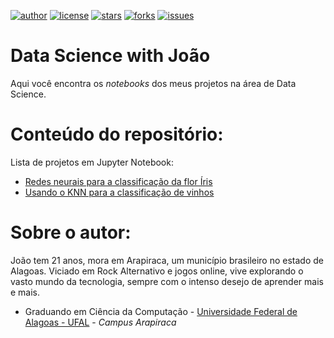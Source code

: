 [![author](https://img.shields.io/badge/author-vilelas-black?style=flat-square)](https://www.linkedin.com/in/vilelas)
[![license](https://img.shields.io/github/license/vilelas/data-science-projects?style=flat-square)](https://opensource.org/licenses/MIT)
[![stars](https://img.shields.io/github/stars/vilelas/data-science-projects?style=flat-square)](#)
[![forks](https://img.shields.io/github/forks/vilelas/data-science-projects?style=flat-square)](#)
[![issues](https://img.shields.io/github/issues/vilelas/data-science-projects?style=flat-square&color=orange)](https://github.com/vilelas/data-science-projects/issues)

# Data Science with João 
Aqui você encontra os *notebooks* dos meus projetos na área de Data Science.

# Conteúdo do repositório:
Lista de projetos em Jupyter Notebook:

* [Redes neurais para a classificação da flor Íris](https://github.com/vilelas/data-science-projects/blob/main/Conjunto%20de%20dados%20flor%20Iris/Conjunto%20de%20dados%20flor%20Iris.ipynb)
* [Usando o KNN para a classificação de vinhos](https://github.com/vilelas/data-science/blob/main/Classifica%C3%A7%C3%A3o%20de%20vinho/Classifica%C3%A7%C3%A3o_de_vinho.ipynb)

# Sobre o autor:
João tem 21 anos, mora em Arapiraca, um município brasileiro no estado de Alagoas. Viciado em Rock Alternativo e jogos online, vive explorando o vasto mundo da tecnologia, sempre com o intenso desejo de aprender mais e mais.

* Graduando em Ciência da Computação - [Universidade Federal de Alagoas - UFAL](https://ufal.br/) - *Campus Arapiraca*
